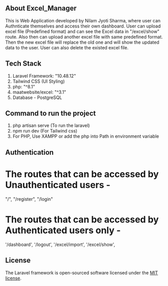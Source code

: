 ## About Excel_Manager

This is Web Application developed by Nilam Jyoti Sharma, where user can Authnticate themselves and access their own dashboard. User can upload excel file (Predefined format) and can see the Excel data in "/excel/show" route. Also then can upload another excel file with same predefined format. Then the new excel file will replace the old one and will show the updated data to the user. User can also delete the existed excel file.


## Tech Stack

1) Laravel Framework: "10.48.12"
2) Tailwind CSS (UI Styling)
3) php: "^8.1"
4) maatwebsite/excel: "^3.1"
5) Database - PostgreSQL

## Command to run the project

1) php artisan serve (To run the laravel)
2) npm run dev (For Tailwind css)
3) For PHP, Use XAMPP or add the php into Path in environment variable


## Authentication

# The routes that can be accessed by Unauthenticated users - 

"/",
"/register",
"/login"

# The routes that can be accessed by Authenticated users only -

'/dashboard',
'/logout',
'/excel/import',
'/excel/show',


## License

The Laravel framework is open-sourced software licensed under the [MIT license](https://opensource.org/licenses/MIT).
